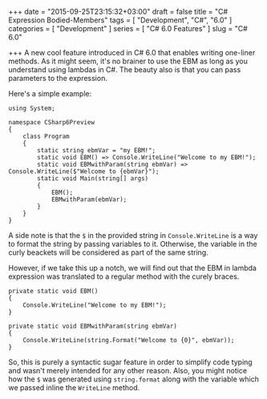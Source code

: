 +++
date = "2015-09-25T23:15:32+03:00"
draft = false
title = "C# Expression Bodied-Members"
tags = [ "Development", "C#", "6.0" ]
categories = [ "Development" ]
series = [ "C# 6.0 Features" ]
slug = "C# 6.0"

+++
A new cool feature introduced in C# 6.0 that enables writing one-liner methods. As it might seem, it's no brainer to use the EBM as long as you understand using lambdas in C#. The beauty also is that you can pass parameters to the expression.

Here's a simple example:

```CSharp
using System;

namespace CSharp6Preview
{
    class Program
    {
        static string ebmVar = "my EBM!";                                                              
        static void EBM() => Console.WriteLine("Welcome to my EBM!");                        
        static void EBMwithParam(string ebmVar) => Console.WriteLine($"Welcome to {ebmVar}");
        static void Main(string[] args)                                                     
        {                                                                                    
            EBM();                                                                           
            EBMwithParam(ebmVar);                                                                 
        }             
    }
}
```
A side note is that the `$` in the provided string in `Console.WriteLine` is a way to format the string by passing variables to it. Otherwise, the variable in the curly beackets will be considered as part of the same string.

However, if we take this up a notch, we will find out that the EBM in lambda expression was translated to a regular method with the curely braces.

```CSharp
private static void EBM()
{
	Console.WriteLine("Welcome to my EBM!");
}

private static void EBMwithParam(string ebmVar)
{
	Console.WriteLine(string.Format("Welcome to {0}", ebmVar));
}
```

So, this is purely a syntactic sugar feature in order to simplify code typing and wasn't merely intended for any other reason. Also, you might notice how the `$` was generated using `string.format` along with the variable which we passed inline the `WriteLine` method.
